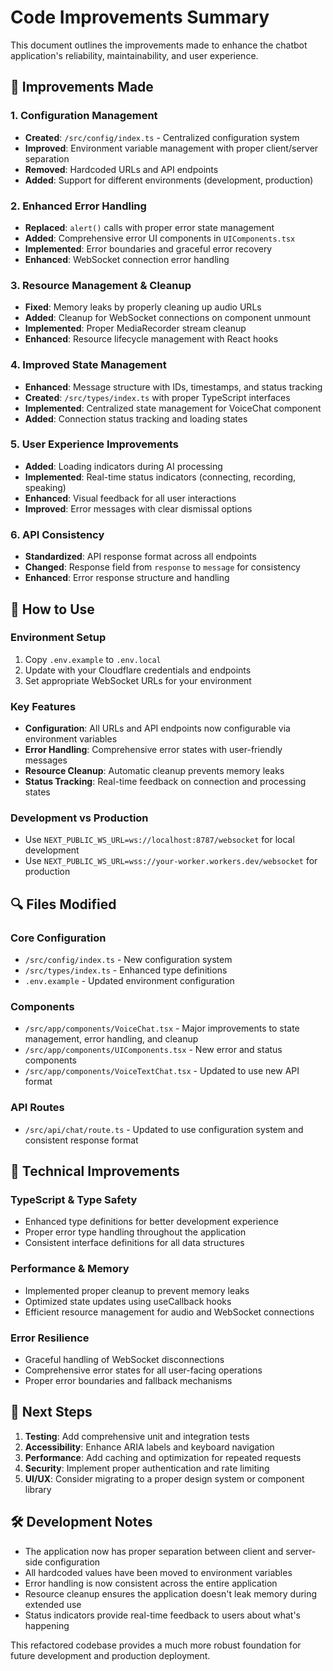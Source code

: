 # Code Improvements Summary

This document outlines the improvements made to enhance the chatbot application's reliability, maintainability, and user experience.

## 🔧 Improvements Made

### 1. Configuration Management
- **Created**: `/src/config/index.ts` - Centralized configuration system
- **Improved**: Environment variable management with proper client/server separation
- **Removed**: Hardcoded URLs and API endpoints
- **Added**: Support for different environments (development, production)

### 2. Enhanced Error Handling
- **Replaced**: `alert()` calls with proper error state management
- **Added**: Comprehensive error UI components in `UIComponents.tsx`
- **Implemented**: Error boundaries and graceful error recovery
- **Enhanced**: WebSocket connection error handling

### 3. Resource Management & Cleanup
- **Fixed**: Memory leaks by properly cleaning up audio URLs
- **Added**: Cleanup for WebSocket connections on component unmount
- **Implemented**: Proper MediaRecorder stream cleanup
- **Enhanced**: Resource lifecycle management with React hooks

### 4. Improved State Management
- **Enhanced**: Message structure with IDs, timestamps, and status tracking
- **Created**: `/src/types/index.ts` with proper TypeScript interfaces
- **Implemented**: Centralized state management for VoiceChat component
- **Added**: Connection status tracking and loading states

### 5. User Experience Improvements
- **Added**: Loading indicators during AI processing
- **Implemented**: Real-time status indicators (connecting, recording, speaking)
- **Enhanced**: Visual feedback for all user interactions
- **Improved**: Error messages with clear dismissal options

### 6. API Consistency
- **Standardized**: API response format across all endpoints
- **Changed**: Response field from `response` to `message` for consistency
- **Enhanced**: Error response structure and handling

## 🚀 How to Use

### Environment Setup
1. Copy `.env.example` to `.env.local`
2. Update with your Cloudflare credentials and endpoints
3. Set appropriate WebSocket URLs for your environment

### Key Features
- **Configuration**: All URLs and API endpoints now configurable via environment variables
- **Error Handling**: Comprehensive error states with user-friendly messages
- **Resource Cleanup**: Automatic cleanup prevents memory leaks
- **Status Tracking**: Real-time feedback on connection and processing states

### Development vs Production
- Use `NEXT_PUBLIC_WS_URL=ws://localhost:8787/websocket` for local development
- Use `NEXT_PUBLIC_WS_URL=wss://your-worker.workers.dev/websocket` for production

## 🔍 Files Modified

### Core Configuration
- `/src/config/index.ts` - New configuration system
- `/src/types/index.ts` - Enhanced type definitions
- `.env.example` - Updated environment configuration

### Components
- `/src/app/components/VoiceChat.tsx` - Major improvements to state management, error handling, and cleanup
- `/src/app/components/UIComponents.tsx` - New error and status components
- `/src/app/components/VoiceTextChat.tsx` - Updated to use new API format

### API Routes
- `/src/api/chat/route.ts` - Updated to use configuration system and consistent response format

## 🔧 Technical Improvements

### TypeScript & Type Safety
- Enhanced type definitions for better development experience
- Proper error type handling throughout the application
- Consistent interface definitions for all data structures

### Performance & Memory
- Implemented proper cleanup to prevent memory leaks
- Optimized state updates using useCallback hooks
- Efficient resource management for audio and WebSocket connections

### Error Resilience
- Graceful handling of WebSocket disconnections
- Comprehensive error states for all user-facing operations
- Proper error boundaries and fallback mechanisms

## 📝 Next Steps

1. **Testing**: Add comprehensive unit and integration tests
2. **Accessibility**: Enhance ARIA labels and keyboard navigation
3. **Performance**: Add caching and optimization for repeated requests
4. **Security**: Implement proper authentication and rate limiting
5. **UI/UX**: Consider migrating to a proper design system or component library

## 🛠 Development Notes

- The application now has proper separation between client and server-side configuration
- All hardcoded values have been moved to environment variables
- Error handling is now consistent across the entire application
- Resource cleanup ensures the application doesn't leak memory during extended use
- Status indicators provide real-time feedback to users about what's happening

This refactored codebase provides a much more robust foundation for future development and production deployment.
